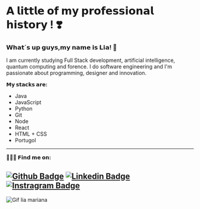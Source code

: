 # 𝗔 𝗹𝗶𝘁𝘁𝗹𝗲 𝗼𝗳 𝗺𝘆 𝗽𝗿𝗼𝗳𝗲𝘀𝘀𝗶𝗼𝗻𝗮𝗹 𝗵𝗶𝘀𝘁𝗼𝗿𝘆 ! ❣️

### 𝗪𝗵𝗮𝘁´𝘀 𝘂𝗽 𝗴𝘂𝘆𝘀,𝗺𝘆 𝗻𝗮𝗺𝗲 𝗶𝘀 𝗟𝗶𝗮! 👋 

I am currently studying Full Stack development, artificial intelligence, quantum computing and forence. I do software engineering and I'm passionate about programming, designer and innovation.

__𝗠𝘆 𝘀𝘁𝗮𝗰𝗸𝘀 𝗮𝗿𝗲:__
* Java
* JavaScript                                                             
* Python
* Git
* Node
* React
* HTML + CSS
* Portugol

---
**👩🏽‍💻 𝗙𝗶𝗻𝗱 𝗺𝗲 𝗼𝗻:**

[![Github Badge](https://img.shields.io/badge/-Github-000?style=flat-square&logo=Github&logoColor=white&link=https://github.com/EngMarianaBrito)](https://github.com/EngMarianaBrito)
[![Linkedin Badge](https://img.shields.io/badge/-LinkedIn-blue?style=flat-square&logo=Linkedin&logoColor=white&link=https://www.linkedin.com/in/ʟɪᴀ-ᴍᴀʀɪᴀɴᴀ-b105541a8)](https://www.linkedin.com/in/ʟɪᴀ-ᴍᴀʀɪᴀɴᴀ-b105541a8)
[![Instragram Badge](https://img.shields.io/badge/-Instagram-3f729b?style=flat-square&labelColor=3f729b&logo=Instagram&logoColor=white&link=https://instagram.com/liamarianab.dev?igshid=18z5t37bme6y0)](https://instagram.com/liamarianab.dev?igshid=18z5t37bme6y0)
---

![Gif lia mariana](https://media.giphy.com/media/ksjExXqgrmcrwKEtrn/giphy.gif)

